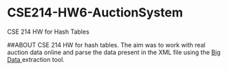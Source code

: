 # CSE214-HW6-AuctionSystem
CSE 214 HW for Hash Tables

##ABOUT
CSE 214 HW for hash tables. The aim was to work with real auction data online and parse the data present in the XML file using the <a href="https://github.com/berry-cs/big-data-cse"> Big Data </a> extraction tool.

